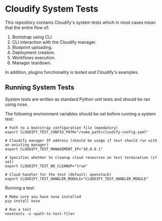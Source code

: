 Cloudify System Tests
==================

This repository contains Cloudify's system tests which in most cases mean that the entire flow of:

1. Bootstrap using CLI.
2. CLI interaction with the Cloudify manager.
2. Blueprint uploading.
3. Deployment creation.
4. Workflows execution.
5. Manager teardown.

In addition, plugins functionality is tested and Cloudify's examples.

## Running System Tests

System tests are written as standard Python unit tests and should be ran using nose.

The following environment variables should be set before running a system test:

```
# Path to a bootstrap configuration file (mandatory)
export CLOUDIFY_TEST_CONFIG_PATH="/some_path/cloudify-config.yaml"

# Cloudify manager IP address (should be usage if test should run with an existing manager)
export CLOUDIFY_TEST_MANAGEMENT_IP="10.0.0.1"

# Specifies whether to cleanup cloud resources on test termination (if set)
export CLOUDIFY_TEST_NO_CLEANUP="true"

# Cloud handler for the test (default: openstack)
export CLOUDIFY_TEST_HANDLER_MODULE="CLOUDIFY_TEST_HANDLER_MODULE"

```

Running a test:

```
# Make sure you have nose installed
pip install nose

# Run a test
nosetests -s <path-to-test-file>
```

